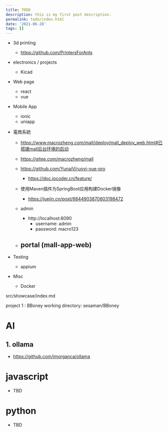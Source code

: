 ```yaml
---
title: TODO
description: this is my first post description.
permalink: todo/index.html
date: '2021-06-28'
tags: []
---
```



- 3d printing
  - https://github.com/PrintersForAnts

- electronics / projects

  - Kicad

- Web page

  - react
  - vue

- Mobile App

  - ionic
  - uniapp

- 電商系統

  - https://www.macrozheng.com/mall/deploy/mall_deploy_web.html#已搭建mall后台环境的启动
  - https://gitee.com/macrozheng/mall
  - https://github.com/YunaiV/ruoyi-vue-pro

    - https://doc.iocoder.cn/feature/

  - 使用Maven插件为SpringBoot应用构建Docker镜像

    - https://juejin.cn/post/6844903870603198472

  - admin

    - http://localhost:8090
      - username: admin
      - password: macro123

  - portal (mall-app-web)
    -

- Testing

  - appium

- Misc
  - Docker

src/showcase/index.md

project 1 : BBoney
working directory: sesaman/BBoney

# AI

## 1. ollama

- https://github.com/jmorganca/ollama

# javascript

- TBD

# python

- TBD

